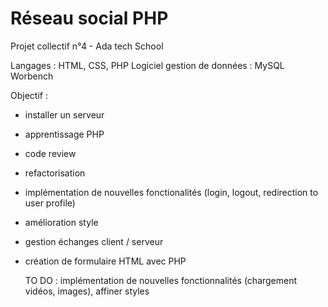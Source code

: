 # Réseau social PHP

Projet collectif n°4 - Ada tech School

Langages : HTML, CSS, PHP
Logiciel gestion de données : MySQL Worbench

Objectif : 
- installer un serveur
- apprentissage PHP
- code review
- refactorisation
- implémentation de nouvelles fonctionalités (login, logout, redirection to user profile)
- amélioration style
- gestion échanges client / serveur
- création de formulaire HTML avec PHP

  TO DO : implémentation de nouvelles fonctionnalités (chargement vidéos, images), affiner styles 
 
 
